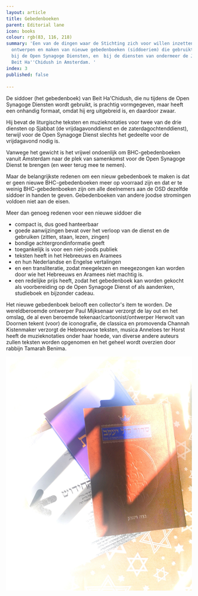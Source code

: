 ```yaml
---
layout: article
title: Gebedenboeken
parent: Editorial lane
icon: books
colour: rgb(83, 116, 218)
summary: 'Een van de dingen waar de Stichting zich voor willen inzetten is de het
  ontwerpen en maken van nieuwe gebedenboeken (siddoeriem) die gebruikt kunnen worden
  bij de Open Synagoge Diensten, en  bij de diensten van ondermeer de Joodse Gemeente
  Beit Ha''Chidush in Amsterdam. '
index: 3
published: false

---
```

De siddoer (het gebedenboek) van Beit Ha'Chidush, die nu tijdens de Open Synagoge Diensten wordt gebruikt, is prachtig vormgegeven, maar heeft een onhandig formaat, omdat hij erg uitgebreid is, en daardoor zwaar.

Hij bevat de liturgische teksten en muzieknotaties voor twee van de drie diensten op Sjabbat (de vrijdagavonddienst en de zaterdagochtenddienst), terwijl voor de Open Synagoge Dienst slechts het gedeelte voor de vrijdagavond nodig is.

Vanwege het gewicht is het vrijwel ondoenlijk om BHC-gebedenboeken vanuit Amsterdam naar de plek van samenkomst voor de Open Synagoge Dienst te brengen (en weer terug mee te nemen).

Maar de belangrijkste redenen om een nieuw gebedenboek te maken is dat er geen nieuwe BHC-gebedenboeken meer op voorraad zijn en dat er te weinig BHC-gebedenboeken zijn om alle deelnemers aan de OSD dezelfde siddoer in handen te geven. Gebedenboeken van andere joodse stromingen voldoen niet aan de eisen.

Meer dan genoeg redenen voor een nieuwe siddoer die

* compact is, dus goed hanteerbaar
* goede aanwijzingen bevat over het verloop van de dienst en de gebruiken (zitten, staan, lezen, zingen)
* bondige achtergrondinformatie geeft
* toegankelijk is voor een niet-joods publiek
* teksten heeft in het Hebreeuws en Aramees
* en hun Nederlandse en Engelse vertalingen
* en een transliteratie, zodat meegelezen en meegezongen kan worden door wie het Hebreeuws en Aramees niet machtig is.
* een redelijke prijs heeft, zodat het gebedenboek  kan worden gekocht als voorbereiding op de Open Synagoge Dienst of als aandenken, studieboek en bijzonder cadeau.

Het nieuwe gebedenboek belooft een collector's item te worden. De wereldberoemde ontwerper Paul Mijksenaar verzorgt de lay out en het omslag, de al even beroemde tekenaar/cartoonist/ontwerper Herwolt van Doornen tekent (voor) de iconografie, de classica en promovenda Channah Kistenmaker verzorgt de Hebreeuwse teksten, musica Anneloes ter Horst heeft de muzieknotaties onder haar hoede, van diverse andere auteurs zullen teksten worden opgenomen en het geheel wordt overzien door rabbijn Tamarah Benima.

![](/media/sidoeriem.jpg)